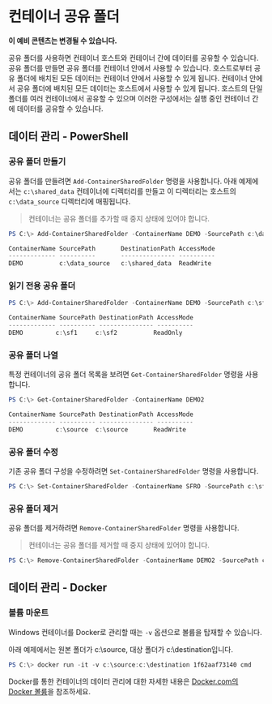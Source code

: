 # 컨테이너 공유 폴더

**이 예비 콘텐츠는 변경될 수 있습니다.**

공유 폴더를 사용하면 컨테이너 호스트와 컨테이너 간에 데이터를 공유할 수 있습니다. 공유 폴더를 만들면 공유 폴더를 컨테이너 안에서 사용할 수 있습니다. 호스트로부터 공유 폴더에 배치된 모든 데이터는 컨테이너 안에서 사용할 수 있게 됩니다. 컨테이너 안에서 공유 폴더에 배치된 모든 데이터는 호스트에서 사용할 수 있게 됩니다. 호스트의 단일 폴더를 여러 컨테이너에서 공유할 수 있으며 이러한 구성에서는 실행 중인 컨테이너 간에 데이터를 공유할 수 있습니다.

## 데이터 관리 - PowerShell

### 공유 폴더 만들기

공유 폴더를 만들려면 `Add-ContainerSharedFolder` 명령을 사용합니다. 아래 예제에서는 `c:\shared_data` 컨테이너에 디렉터리를 만들고 이 디렉터리는 호스트의 `c:\data_source` 디렉터리에 매핑됩니다.

> 컨테이너는 공유 폴더를 추가할 때 중지 상태에 있어야 합니다.

```powershell
PS C:\> Add-ContainerSharedFolder -ContainerName DEMO -SourcePath c:\data_source -DestinationPath c:\shared_data

ContainerName SourcePath       DestinationPath AccessMode
------------- ----------       --------------- ----------
DEMO          c:\data_source   c:\shared_data  ReadWrite
```

### 읽기 전용 공유 폴더

```powershell
PS C:\> Add-ContainerSharedFolder -ContainerName DEMO -SourcePath c:\sf1 -DestinationPath c:\sf2 -AccessMode ReadOnly

ContainerName SourcePath DestinationPath AccessMode
------------- ---------- --------------- ----------
DEMO         c:\sf1     c:\sf2          ReadOnly
```

### 공유 폴더 나열

특정 컨테이너의 공유 폴더 목록을 보려면 `Get-ContainerSharedFolder` 명령을 사용합니다.

```powershell
PS C:\> Get-ContainerSharedFolder -ContainerName DEMO2

ContainerName SourcePath DestinationPath AccessMode
------------- ---------- --------------- ----------
DEMO         c:\source  c:\source       ReadWrite
```

### 공유 폴더 수정

기존 공유 폴더 구성을 수정하려면 `Set-ContainerSharedFolder` 명령을 사용합니다.

```powershell
PS C:\> Set-ContainerSharedFolder -ContainerName SFRO -SourcePath c:\sf1 -DestinationPath c:\sf1
```

### 공유 폴더 제거

공유 폴더를 제거하려면 `Remove-ContainerSharedFolder` 명령을 사용합니다.

> 컨테이너는 공유 폴더를 제거할 때 중지 상태에 있어야 합니다.

```powershell
PS C:\> Remove-ContainerSharedFolder -ContainerName DEMO2 -SourcePath c:\source -DestinationPath c:\source
```
## 데이터 관리 - Docker

### 볼륨 마운트

Windows 컨테이너를 Docker로 관리할 때는 `-v` 옵션으로 볼륨을 탑재할 수 있습니다.

아래 예제에서는 원본 폴더가 c:\source, 대상 폴더가 c:\destination입니다.

```powershell
PS C:\> docker run -it -v c:\source:c:\destination 1f62aaf73140 cmd
```

Docker를 통한 컨테이너의 데이터 관리에 대한 자세한 내용은 [Docker.com의 Docker 볼륨](https://docs.docker.com/userguide/dockervolumes/)을 참조하세요.





